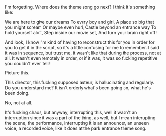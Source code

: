 I'm forgetting. Where does the theme song go next? I think it's something like:

We are here to give our dreams To every boy and girl, A place so big that you might scream Or maybe even hurl, Castle beyond an entrance way To hold yourself aloft, Step inside our movie set, And turn your brain right off!

And look, I know I'm kind of having to reconstruct this for you in order for you to get it in the script, so it's a little confusing for me to remember. I said it was in sequence, but trust me, it wasn't like that during the process, not at all. It wasn't even remotely in order, or if it was, it was so fucking repetitive you couldn't even tell!

Picture this.

This director, this fucking supposed auteur, is hallucinating and regularly. Do you understand me? It isn't orderly what's been going on, what he's been doing.

No, not at all.

It's fucking chaos, but anyway, interrupting this, well it wasn't an interruption since it was a part of the thing, as well, but I mean interupting the scene, the performance, interrupting it is an announcer, an unseen voice, a recorded voice, like it does at the park entrance theme song.